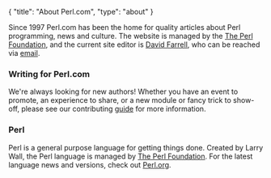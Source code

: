 {
  "title": "About Perl.com",
  "type": "about"
}

Since 1997 Perl.com has been the home for quality articles about Perl programming, news and culture. The website is managed by the [The Perl Foundation](https://tpf.org), and the current site editor is [David Farrell](/authors/david-farrell/), who can be reached via [email](mailto:perl.com-editor@perl.org).

### Writing for Perl.com
We're always looking for new authors! Whether you have an event to promote, an experience to share, or a new module or fancy trick to show-off, please see our contributing [guide](https://github.com/dnmfarrell/perldotcom/blob/master/CONTRIBUTING.md) for more information.

### Perl
Perl is a general purpose language for getting things done. Created by Larry Wall, the Perl language is managed by [The Perl Foundation](https://tpf.org). For the latest language news and versions, check out [Perl.org](https://perl.org).


